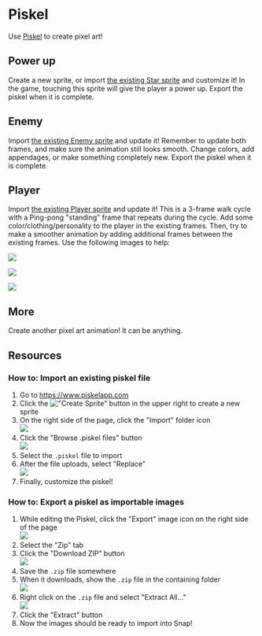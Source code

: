 # Piskel
Use [Piskel](https://www.piskelapp.com) to create pixel art!

## Power up
Create a new sprite, or import [the existing Star sprite](Powerup.piskel) and customize it! In the game, touching this sprite will give the player a power up. Export the piskel when it is complete.

## Enemy
Import [the existing Enemy sprite](Enemy.piskel) and update it! Remember to update both frames, and make sure the animation still looks smooth. Change colors, add appendages, or make something completely new. Export the piskel when it is complete.

## Player
Import [the existing Player sprite](Player.piskel) and update it! This is a 3-frame walk cycle with a Ping-pong "standing" frame that repeats during the cycle. Add some color/clothing/personality to the player in the existing frames. Then, try to make a smoother animation by adding additional frames between the existing frames. Use the following images to help:

![](https://i.imgur.com/2heuTR0.png)  

![](https://i.imgur.com/a9aEUkh.png)  

![](https://i.imgur.com/LsgpbHh.png)

## More
Create another pixel art animation! It can be anything.

## Resources
### How to: Import an existing piskel file
1. Go to https://www.piskelapp.com
1. Click the !["Create Sprite"](https://i.imgur.com/27JkCBy.png) button in the upper right to create a new sprite
1. On the right side of the page, click the "Import" folder icon  
    ![](https://i.imgur.com/nilXVkV.png)
1. Click the "Browse .piskel files" button  
    ![](https://i.imgur.com/6siEH1A.png)
1. Select the `.piskel` file to import
1. After the file uploads, select "Replace"  
    ![](https://i.imgur.com/rR9J9xM.png)  
1. Finally, customize the piskel!

### How to: Export a piskel as importable images
1. While editing the Piskel, click the "Export" image icon on the right side of the page  
    ![](https://i.imgur.com/hRUWJEM.png)
1. Select the "Zip" tab
1. Click the "Download ZIP" button  
    ![](https://i.imgur.com/XwHcqHu.png)
1. Save the `.zip` file somewhere
1. When it downloads, show the `.zip` file in the containing folder  
    ![](https://i.imgur.com/2ibNbIH.png)
1. Right click on the `.zip` file and select "Extract All..."  
    ![](https://i.imgur.com/y7GqozT.png)
1. Click the "Extract" button
1. Now the images should be ready to import into Snap!